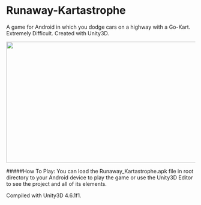 # Runaway-Kartastrophe
A game for Android in which you dodge cars on a highway with a Go-Kart. Extremely Difficult. Created with Unity3D.

<img src="http://i.imgur.com/QT0a1v1.png" width="576" height="324" />


#####How To Play:
You can load the Runaway_Kartastrophe.apk file in root directory to your Android device to play the game or use the Unity3D Editor to see the project and all of its elements.

Compiled with Unity3D 4.6.1f1.
